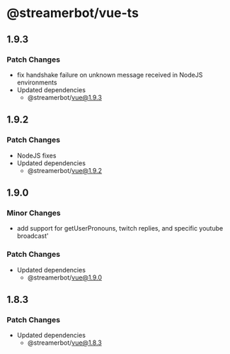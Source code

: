 # @streamerbot/vue-ts

## 1.9.3

### Patch Changes

- fix handshake failure on unknown message received in NodeJS environments
- Updated dependencies
  - @streamerbot/vue@1.9.3

## 1.9.2

### Patch Changes

- NodeJS fixes
- Updated dependencies
  - @streamerbot/vue@1.9.2

## 1.9.0

### Minor Changes

- add support for getUserPronouns, twitch replies, and specific youtube broadcast'

### Patch Changes

- Updated dependencies
  - @streamerbot/vue@1.9.0

## 1.8.3

### Patch Changes

- Updated dependencies
  - @streamerbot/vue@1.8.3
